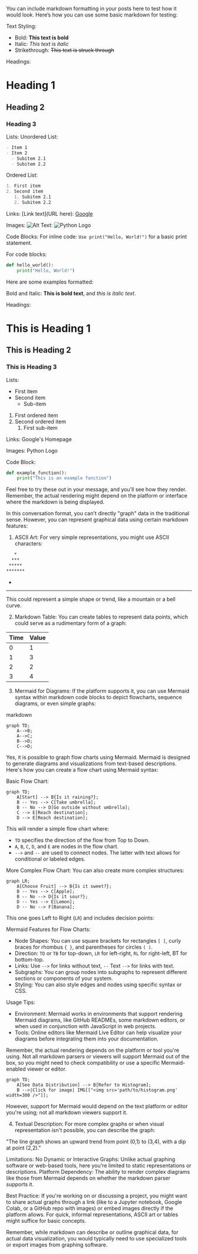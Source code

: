 
You can include markdown formatting in your posts here to test how it would look. Here’s how you can use some basic markdown for testing:

Text Styling:
- Bold: **This text is bold**
- Italic: *This text is italic*
- Strikethrough: ~~This text is struck through~~

Headings:
# Heading 1
## Heading 2
### Heading 3

Lists:
Unordered List:
```markdown
- Item 1
- Item 2
  - Subitem 2.1
  - Subitem 2.2
```
Ordered List:
```markdown
1. First item
2. Second item
   1. Subitem 2.1
   2. Subitem 2.2
```
Links:
[Link text](URL here): [Google](https://www.google.com)

Images:
![Alt Text](URL): ![Python Logo](https://www.python.org/static/community_logos/python-logo-master-v3-TM.png)

Code Blocks:
For inline code: `Use print("Hello, World!")` for a basic print statement.

For code blocks:
```python
def hello_world():
    print("Hello, World!")
```

Here are some examples formatted:

Bold and Italic:
**This is bold text**, and *this is italic text*.

Headings:
# This is Heading 1
## This is Heading 2
### This is Heading 3

Lists:
- First item
- Second item
  - Sub-item

1. First ordered item
2. Second ordered item
   1. First sub-item

Links:
Google's Homepage

Images:
Python Logo

Code Block:
```python
def example_function():
    print("This is an example function")
```
Feel free to try these out in your message, and you'll see how they render. Remember, the actual rendering might depend on the platform or interface where the markdown is being displayed.


In this conversation format, you can't directly "graph" data in the traditional sense. However, you can represent graphical data using certain markdown features:

1. ASCII Art:
For very simple representations, you might use ASCII characters:
```markdown
   *
  ***
 *****
*******
```

   *
  ***


This could represent a simple shape or trend, like a mountain or a bell curve.

2. Markdown Table:
You can create tables to represent data points, which could serve as a rudimentary form of a graph:

| Time | Value |
|------|-------|
|   0  |   1   |
|   1  |   3   |
|   2  |   2   |
|   3  |   4   |


3. Mermaid for Diagrams:
If the platform supports it, you can use Mermaid syntax within markdown code blocks to depict flowcharts, sequence diagrams, or even simple graphs:

markdown
```mermaid
graph TD;
    A-->B;
    A-->C;
    B-->D;
    C-->D;
```

Yes, it is possible to graph flow charts using Mermaid. Mermaid is designed to generate diagrams and visualizations from text-based descriptions. Here's how you can create a flow chart using Mermaid syntax:

Basic Flow Chart:

```mermaid
graph TD;
    A[Start] --> B{Is it raining?};
    B -- Yes --> C[Take umbrella];
    B -- No --> D[Go outside without umbrella];
    C --> E[Reach destination];
    D --> E[Reach destination];
```
This will render a simple flow chart where:

- `TD` specifies the direction of the flow from Top to Down.
- `A`, `B`, `C`, `D`, and `E` are nodes in the flow chart.
- `-->` and `--` are used to connect nodes. The latter with text allows for conditional or labeled edges.

More Complex Flow Chart:
You can also create more complex structures:

```mermaid
graph LR;
    A[Choose Fruit] --> B{Is it sweet?};
    B -- Yes --> C[Apple];
    B -- No --> D{Is it sour?};
    D -- Yes --> E[Lemon];
    D -- No --> F[Banana];
```

This one goes Left to Right (`LR`) and includes decision points:

Mermaid Features for Flow Charts:
- Node Shapes: You can use square brackets for rectangles `[ ]`, curly braces for rhombus `{ }`, and parentheses for circles `( )`.
- Direction: `TD` or `TB` for top-down, `LR` for left-right, `RL` for right-left, BT for bottom-top.
- Links: Use `-->` for links without text, `--` Text `-->` for links with text.
- Subgraphs: You can group nodes into subgraphs to represent different sections or components of your system.
- Styling: You can also style edges and nodes using specific syntax or CSS.

Usage Tips:
- Environment: Mermaid works in environments that support rendering Mermaid diagrams, like GitHub READMEs, some markdown editors, or when used in conjunction with JavaScript in web projects.
- Tools: Online editors like Mermaid Live Editor can help visualize your diagrams before integrating them into your documentation.

Remember, the actual rendering depends on the platform or tool you're using. Not all markdown parsers or viewers will support Mermaid out of the box, so you might need to check compatibility or use a specific Mermaid-enabled viewer or editor.

```mermaid
graph TD;
    A[See Data Distribution] --> B[Refer to Histogram];
    B -->|Click for image| IMG[["<img src='path/to/histogram.png' width=300 />"]];
```

However, support for Mermaid would depend on the text platform or editor you're using; not all markdown viewers support it.

4. Textual Description:
For more complex graphs or when visual representation isn't possible, you can describe the graph:

"The line graph shows an upward trend from point (0,1) to (3,4), with a dip at point (2,2)."

Limitations:
No Dynamic or Interactive Graphs: Unlike actual graphing software or web-based tools, here you're limited to static representations or descriptions.
Platform Dependency: The ability to render complex diagrams like those from Mermaid depends on whether the markdown parser supports it.

Best Practice:
If you're working on or discussing a project, you might want to share actual graphs through a link (like to a Jupyter notebook, Google Colab, or a GitHub repo with images) or embed images directly if the platform allows.
For quick, informal representations, ASCII art or tables might suffice for basic concepts.

Remember, while markdown can describe or outline graphical data, for actual data visualization, you would typically need to use specialized tools or export images from graphing software.